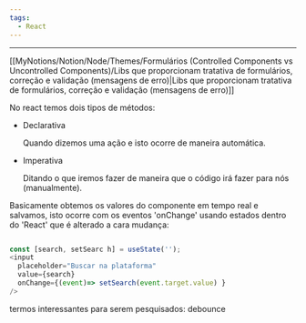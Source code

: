 ```yaml
---
tags:
  - React
---
```

---

[[MyNotions/Notion/Node/Themes/Formulários (Controlled Components vs Uncontrolled Components)/Libs que proporcionam tratativa de formulários, correção e validação (mensagens de erro)|Libs que proporcionam tratativa de formulários, correção e validação (mensagens de erro)]]

No react temos dois tipos de métodos:

- Declarativa
    
    Quando dizemos uma ação e isto ocorre de maneira automática.
    
- Imperativa
    
    Ditando o que iremos fazer de maneira que o código irá fazer para nós (manualmente).
    

  

  

Basicamente obtemos os valores do componente em tempo real e salvamos, isto ocorre com os eventos 'onChange' usando estados dentro do 'React' que é alterado a cara mudança:

```JavaScript

const [search, setSearc h] = useState('');
<input
  placeholder="Buscar na plataforma"
  value={search}
  onChange={(event)=> setSearch(event.target.value) }
/>
```

termos interessantes para serem pesquisados: debounce